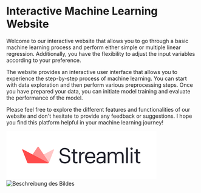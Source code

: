 # Interactive Machine Learning Website
Welcome to our interactive website that allows you to go through a basic machine learning process and perform either simple or multiple linear regression. Additionally, you have the flexibility to adjust the input variables according to your preference.

The website provides an interactive user interface that allows you to experience the step-by-step process of machine learning. You can start with data exploration and then perform various preprocessing steps. Once you have prepared your data, you can initiate model training and evaluate the performance of the model.

Please feel free to explore the different features and functionalities of our website and don't hesitate to provide any feedback or suggestions. I hope you find this platform helpful in your machine learning journey!

![Beschreibung des Bildes](Download.png)
![Beschreibung des Bildes]([URL-des-Bildes](https://wallpapercave.com/wp/wp9165367.jpg))

